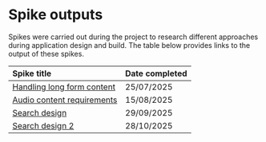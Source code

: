 # Spike outputs

Spikes were carried out during the project to research different approaches during application design and build. The table below provides links to the output of these spikes.

| Spike title | Date completed |
| :- | :- |
| [Handling long form content](./handling-long-form-content.md) | 25/07/2025 |
| [Audio content requirements](./audio-content-requirements.md) | 15/08/2025 |
| [Search design](./search-design.md) | 29/09/2025 |
| [Search design 2](./search-design-2.md) | 28/10/2025 |